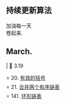 ## 持续更新算法
加油每一天 <br />
卷起来.

## March.
| 📅 3.19

⭐ 20. <a href="https://leetcode.cn/problems/valid-parentheses/description/">有效的括号</a><br/>
⭐ 21. <a href="https://leetcode.cn/problems/merge-two-sorted-lists/description/">合并两个有序链表</a><br/>
⭐ 141. <a href="https://leetcode.cn/problems/linked-list-cycle/description/">环形链表</a><br/>